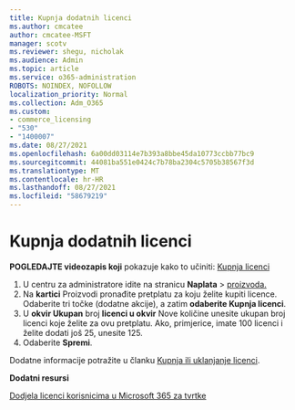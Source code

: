 ```yaml
---
title: Kupnja dodatnih licenci
ms.author: cmcatee
author: cmcatee-MSFT
manager: scotv
ms.reviewer: shegu, nicholak
ms.audience: Admin
ms.topic: article
ms.service: o365-administration
ROBOTS: NOINDEX, NOFOLLOW
localization_priority: Normal
ms.collection: Adm_O365
ms.custom:
- commerce_licensing
- "530"
- "1400007"
ms.date: 08/27/2021
ms.openlocfilehash: 6a00dd03114e7b393a8bbe45da10773ccbb77bc9
ms.sourcegitcommit: 44081ba551e0424c7b78ba2304c5705b38567f3d
ms.translationtype: MT
ms.contentlocale: hr-HR
ms.lasthandoff: 08/27/2021
ms.locfileid: "58679219"
---
```

# <a name="buy-additional-licenses"></a>Kupnja dodatnih licenci

**POGLEDAJTE videozapis koji** pokazuje kako to učiniti: [Kupnja licenci](https://go.microsoft.com/fwlink/p/?linkid=2154857)

1. U centru za administratore idite na stranicu **Naplata**  >  [proizvoda.](https://go.microsoft.com/fwlink/p/?linkid=842054)
2. Na **kartici** Proizvodi pronađite pretplatu za koju želite kupiti licence. Odaberite tri točke (dodatne akcije), a zatim **odaberite Kupnja licenci**.
3. U **okvir Ukupan** broj **licenci u okvir** Nove količine unesite ukupan broj licenci koje želite za ovu pretplatu. Ako, primjerice, imate 100 licenci i želite dodati još 25, unesite 125.
4. Odaberite **Spremi**.

Dodatne informacije potražite u članku [Kupnja ili uklanjanje licenci](https://docs.microsoft.com/microsoft-365/commerce/licenses/buy-licenses).

**Dodatni resursi**

[Dodjela licenci korisnicima u Microsoft 365 za tvrtke](https://docs.microsoft.com/microsoft-365/admin/manage/assign-licenses-to-users)